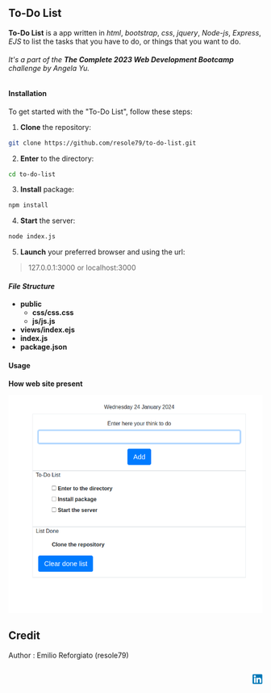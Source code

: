## To-Do List

**To-Do List** is a app written in *html*, *bootstrap*, *css*, *jquery*, *Node-js*, *Express*, *EJS* to list the tasks that you have to do, or things that you want to do.        
        

###### It's a part of the **The Complete 2023 Web Development Bootcamp** challenge by Angela Yu. ######


#### Installation
To get started with the "To-Do List", follow these steps:

1. **Clone** the repository:

```sh
git clone https://github.com/resole79/to-do-list.git
```

2. **Enter** to the directory:        

```sh
cd to-do-list
```

3. **Install** package:        

```sh
npm install
```

4. **Start** the server:        
 
```sh
node index.js
```

5. **Launch** your preferred browser and using the url:
> 127.0.0.1:3000 or localhost:3000


#### *File Structure*         

 - **public**        
    - **css/css.css**        
    - **js/js.js**        
 - **views/index.ejs**          
 - **index.js**
 - **package.json**
          
          
#### **Usage**


**How web site present**

![To-Do List](./images/to-do-list_0.png)


## **Credit**

Author : Emilio Reforgiato (resole79)

##
<p align="right"><a href="https://www.linkedin.com/in/emilio-reforgiato/" target=”_blank” ><img src="./images/in_logo.png" /></a></p>



